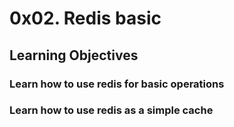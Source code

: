 # 0x02. Redis basic
## Learning Objectives
### Learn how to use redis for basic operations
### Learn how to use redis as a simple cache
